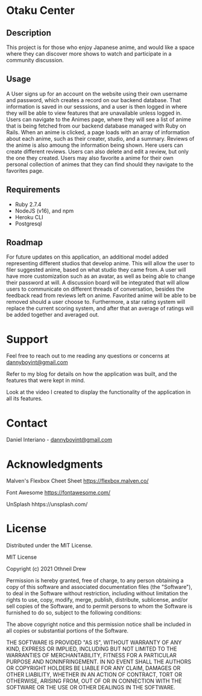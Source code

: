 # Otaku Center

## Description

This project is for those who enjoy Japanese anime, and would like a space where they can discover more shows to watch and participate in a community discussion.

## Usage

A User signs up for an account on the website using their own username and password, which creates a record on our backend database. That information is saved in our sesssions, and a user is then logged in where they will be able to view features that are unavailable unless logged in. Users can navigate to the Animes page, where they will see a list of anime that is being fetched from our backend database managed with Ruby on Rails. When an anime is clicked, a page loads with an array of information about each anime, such as their creater, studio, and a summary. Reviews of the anime is also amoung the information being shown. Here users can create different reviews. Users can also delete and edit a review, but only the one they created. Users may also favorite a anime for their own personal collection of animes that they can find should they navigate to the favorites page.

## Requirements

- Ruby 2.7.4
- NodeJS (v16), and npm
- Heroku CLI
- Postgresql

## Roadmap 
For future updates on this application, an additional model added representing different studios that develop anime. This will allow the user to filer suggested anime, based on what studio they came from. A user will have more customization such as an avatar, as well as being able to change their password at will. A discussion board will be integrated that will allow users to communicate on different threads of conversation, besides the feedback read from reviews left on anime. Favorited anime will be able to be removed should a user choose to. Furthermore, a star rating system will replace the current scoring system, and after that an average of ratings will be added together and averaged out. 

# Support
Feel free to reach out to me reading any questions or concerns at dannyboyint@gmail.com

Refer to my blog for details on how the application was built, and the features that were kept in mind. 

Look at the video I created to display the functionality of the application in all its features. 



# Contact
Daniel Interiano - dannyboyint@gmail.com


# Acknowledgments 

Malven's Flexbox Cheet Sheet
https://flexbox.malven.co/

Font Awesome
https://fontawesome.com/

UnSplash
hhtps://unsplash.com/

# License
Distributed under the MIT License.

MIT License

Copyright (c) 2021 Othneil Drew

Permission is hereby granted, free of charge, to any person obtaining a copy
of this software and associated documentation files (the "Software"), to deal
in the Software without restriction, including without limitation the rights
to use, copy, modify, merge, publish, distribute, sublicense, and/or sell
copies of the Software, and to permit persons to whom the Software is
furnished to do so, subject to the following conditions:

The above copyright notice and this permission notice shall be included in all
copies or substantial portions of the Software.

THE SOFTWARE IS PROVIDED "AS IS", WITHOUT WARRANTY OF ANY KIND, EXPRESS OR
IMPLIED, INCLUDING BUT NOT LIMITED TO THE WARRANTIES OF MERCHANTABILITY,
FITNESS FOR A PARTICULAR PURPOSE AND NONINFRINGEMENT. IN NO EVENT SHALL THE
AUTHORS OR COPYRIGHT HOLDERS BE LIABLE FOR ANY CLAIM, DAMAGES OR OTHER
LIABILITY, WHETHER IN AN ACTION OF CONTRACT, TORT OR OTHERWISE, ARISING FROM,
OUT OF OR IN CONNECTION WITH THE SOFTWARE OR THE USE OR OTHER DEALINGS IN THE
SOFTWARE.

